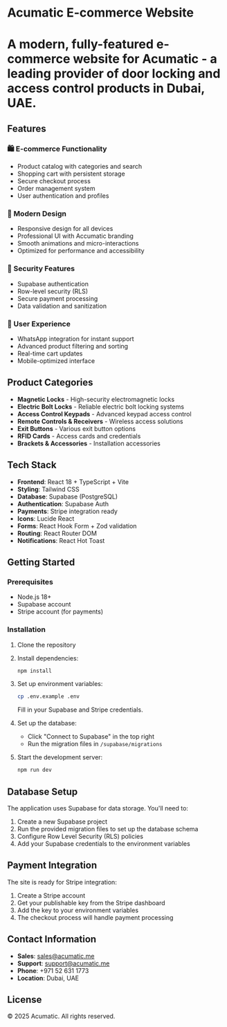 # Acumatic E-commerce Website

# A modern, fully-featured e-commerce website for Acumatic - a leading provider of door locking and access control products in Dubai, UAE.

## Features

### 🛍️ E-commerce Functionality
- Product catalog with categories and search
- Shopping cart with persistent storage
- Secure checkout process
- Order management system
- User authentication and profiles

### 🎨 Modern Design
- Responsive design for all devices
- Professional UI with Accumatic branding
- Smooth animations and micro-interactions
- Optimized for performance and accessibility

### 🔐 Security Features
- Supabase authentication
- Row-level security (RLS)
- Secure payment processing
- Data validation and sanitization

### 📱 User Experience
- WhatsApp integration for instant support
- Advanced product filtering and sorting
- Real-time cart updates
- Mobile-optimized interface

## Product Categories

- **Magnetic Locks** - High-security electromagnetic locks
- **Electric Bolt Locks** - Reliable electric bolt locking systems
- **Access Control Keypads** - Advanced keypad access control
- **Remote Controls & Receivers** - Wireless access solutions
- **Exit Buttons** - Various exit button options
- **RFID Cards** - Access cards and credentials
- **Brackets & Accessories** - Installation accessories

## Tech Stack

- **Frontend**: React 18 + TypeScript + Vite
- **Styling**: Tailwind CSS
- **Database**: Supabase (PostgreSQL)
- **Authentication**: Supabase Auth
- **Payments**: Stripe integration ready
- **Icons**: Lucide React
- **Forms**: React Hook Form + Zod validation
- **Routing**: React Router DOM
- **Notifications**: React Hot Toast

## Getting Started

### Prerequisites
- Node.js 18+ 
- Supabase account
- Stripe account (for payments)

### Installation

1. Clone the repository
2. Install dependencies:
   ```bash
   npm install
   ```

3. Set up environment variables:
   ```bash
   cp .env.example .env
   ```
   Fill in your Supabase and Stripe credentials.

4. Set up the database:
   - Click "Connect to Supabase" in the top right
   - Run the migration files in `/supabase/migrations`

5. Start the development server:
   ```bash
   npm run dev
   ```

## Database Setup

The application uses Supabase for data storage. You'll need to:

1. Create a new Supabase project
2. Run the provided migration files to set up the database schema
3. Configure Row Level Security (RLS) policies
4. Add your Supabase credentials to the environment variables

## Payment Integration

The site is ready for Stripe integration:

1. Create a Stripe account
2. Get your publishable key from the Stripe dashboard
3. Add the key to your environment variables
4. The checkout process will handle payment processing

## Contact Information

- **Sales**: sales@acumatic.me
- **Support**: support@acumatic.me
- **Phone**: +971 52 631 1773
- **Location**: Dubai, UAE

## License

© 2025 Acumatic. All rights reserved.
